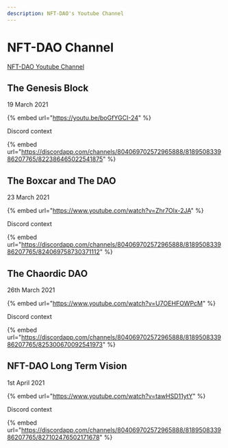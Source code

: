 ```yaml
---
description: NFT-DAO's Youtube Channel
---
```


# NFT-DAO Channel

[NFT-DAO Youtube Channel](https://www.youtube.com/channel/UCsT66TXtF48V4GRJzaUVwlw/featured)

## The Genesis Block

19 March 2021

{% embed url="https://youtu.be/boGfYGCI-24" %}

Discord context

{% embed url="https://discordapp.com/channels/804069702572965888/818950833986207765/822386465022541875" %}



## The Boxcar and The DAO

23 March 2021

{% embed url="https://www.youtube.com/watch?v=Zhr7Olx-2JA" %}

Discord context

{% embed url="https://discordapp.com/channels/804069702572965888/818950833986207765/824069758730371112" %}

## The Chaordic DAO

26th March 2021

{% embed url="https://www.youtube.com/watch?v=U7OEHFOWPcM" %}

Discord context

{% embed url="https://discordapp.com/channels/804069702572965888/818950833986207765/825300670092541973" %}



## NFT-DAO Long Term Vision

1st April 2021

{% embed url="https://www.youtube.com/watch?v=tawHSD11ytY" %}

Discord context

{% embed url="https://discordapp.com/channels/804069702572965888/818950833986207765/827102476502171678" %}



